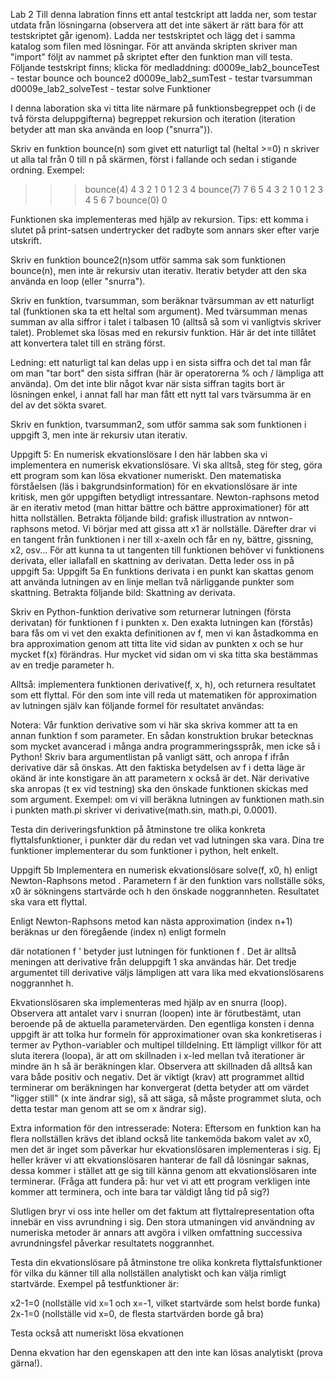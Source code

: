 Lab 2
Till denna labration finns ett antal testckript att ladda ner, som testar utdata från lösningarna (observera att det inte säkert är rätt bara för att testskriptet går igenom). Ladda ner testskriptet och lägg det i samma katalog som filen med lösningar. För att använda skripten skriver man "import" följt av nammet på skriptet efter den funktion man vill testa. Följande testskript finns; klicka för medladdning:
d0009e_lab2_bounceTest - testar bounce och bounce2
d0009e_lab2_sumTest - testar tvarsumman
d0009e_lab2_solveTest - testar solve
Funktioner

I denna laboration ska vi titta lite närmare på funktionsbegreppet och (i de två första deluppgifterna) begreppet
rekursion och iteration (iteration betyder att man ska använda en loop ("snurra")).

Skriv en funktion bounce(n) som givet ett naturligt tal (heltal >=0) n skriver ut alla tal från 0 till n på skärmen, först i 
fallande och sedan i stigande ordning. Exempel:

>>> bounce(4)
4 3 2 1 0 1 2 3 4
>>> bounce(7)
7 6 5 4 3 2 1 0 1 2 3 4 5 6 7
>>> bounce(0)
0

Funktionen ska implementeras med hjälp av rekursion. Tips: ett komma i slutet på print-satsen undertrycker 
det radbyte som annars sker efter varje utskrift.

Skriv en funktion bounce2(n)som utför samma sak som funktionen bounce(n), men inte är rekursiv utan iterativ. Iterativ betyder att den ska använda en loop (eller "snurra").

Skriv en funktion, tvarsumman, som beräknar tvärsumman av ett naturligt tal (funktionen ska ta ett heltal som argument). Med tvärsumman menas summan av alla siffror i talet i talbasen 10 (alltså så som vi vanligtvis skriver talet). Problemet ska lösas med en rekursiv funktion. Här är det inte tillåtet att konvertera talet till en sträng först.

Ledning: ett naturligt tal kan delas upp i en sista siffra och det tal man får om man "tar bort" den sista siffran 
(här är operatorerna % och / lämpliga att använda). Om det inte blir något kvar när sista siffran tagits bort är 
lösningen enkel, i annat fall har man fått ett nytt tal vars tvärsumma är en del av det sökta svaret.

Skriv en funktion, tvarsumman2, som utför samma sak som funktionen i uppgift 3, men inte är rekursiv utan iterativ.

Uppgift 5: En numerisk ekvationslösare
I den här labben ska vi implementera en numerisk ekvationslösare. Vi ska alltså, steg för steg, göra ett program som kan lösa ekvationer numeriskt. Den matematiska förståelsen (läs i bakgrundsinformation) för en ekvationslösare är inte kritisk, men gör uppgiften betydligt intressantare.
Newton-raphsons metod är en iterativ metod (man hittar bättre och bättre approximationer) för att hitta nollställen. Betrakta följande bild:
grafisk illustration av nntwon-raphsons metod.
Vi börjar med att gissa att x1 är nollställe. Därefter drar vi en tangent från funktionen i ner till x-axeln och får en ny, bättre, gissning, x2, osv... För att kunna ta ut tangenten till funktionen behöver vi funktionens derivata, eller iallafall en skattning av derivatan. Detta leder oss in på uppgift 5a:
Uppgift 5a
En funktions derivata i en punkt kan skattas genom att använda lutningen av en linje mellan två närliggande punkter som skattning. Betrakta följande bild:
Skattning av derivata.

Skriv en Python-funktion derivative som returnerar lutningen (första derivatan) för funktionen f i punkten x. Den exakta lutningen kan (förstås) bara fås om vi vet den exakta definitionen av f, men vi kan åstadkomma en bra approximation genom att titta lite vid sidan av punkten x och se hur mycket f(x) förändras. Hur mycket vid sidan om vi ska titta ska bestämmas av en tredje parameter h.

Alltså: implementera funktionen derivative(f, x, h), och returnera resultatet som ett flyttal. För den som inte vill reda ut matematiken för approximation av lutningen själv kan följande formel för resultatet användas:



Notera: Vår funktion derivative som vi här ska skriva kommer att ta en annan funktion f som parameter. En sådan konstruktion brukar betecknas som mycket avancerad i många andra programmeringsspråk, men icke så i Python! Skriv bara argumentlistan på vanligt sätt, och anropa f ifrån derivative där så önskas. Att den faktiska betydelsen av f i detta läge är okänd är inte konstigare än att parametern x också är det. När derivative ska anropas (t ex vid testning) ska den önskade funktionen skickas med som argument. Exempel: om vi vill beräkna lutningen av funktionen math.sin i punkten math.pi  skriver vi derivative(math.sin, math.pi, 0.0001).

Testa din deriveringsfunktion på åtminstone tre olika konkreta flyttalsfunktioner, i punkter där du redan vet vad lutningen ska vara. Dina tre funktioner implementerar du som funktioner i python, helt enkelt.

Uppgift 5b
Implementera en numerisk ekvationslösare solve(f, x0, h) enligt Newton-Raphsons metod . Parametern f är den funktion vars nollställe söks, x0 är sökningens startvärde och h den önskade noggrannheten. Resultatet ska vara ett flyttal.

Enligt Newton-Raphsons metod kan nästa approximation (index n+1) beräknas ur den föregående (index n) enligt formeln



där notationen f '  betyder just lutningen för funktionen f . Det är alltså meningen att derivative från deluppgift 1 ska användas här. Det tredje argumentet till derivative väljs lämpligen att vara lika med ekvationslösarens noggrannhet h.

Ekvationslösaren ska implementeras med hjälp av en snurra (loop). Observera att antalet varv i snurran (loopen) inte är förutbestämt, utan beroende på de aktuella parametervärden. Den egentliga konsten i denna uppgift är att tolka hur formeln för approximationer ovan ska konkretiseras i termer av Python-variabler och multipel tilldelning. Ett lämpligt villkor för att sluta iterera (loopa), är att om skillnaden i x-led mellan två iterationer är mindre än h så är beräkningen klar. Observera att skillnaden då alltså kan vara både positiv och negativ. Det är viktigt (krav) att programmet alltid terminerar om beräkningen har konvergerat (detta betyder att om värdet "ligger still" (x inte ändrar sig), så att säga, så måste programmet sluta, och detta testar man genom att se om x ändrar sig).

Extra information för den intresserade:
Notera: Eftersom en funktion kan ha flera nollställen krävs det ibland också lite tankemöda bakom valet av x0, men det är inget som påverkar hur ekvationslösaren implementeras i sig. Ej heller kräver vi att ekvationslösaren hanterar de fall då lösningar saknas, dessa kommer i stället att ge sig till känna genom att ekvationslösaren inte terminerar. (Fråga att fundera på: hur vet vi att ett program verkligen inte kommer att terminera, och inte bara tar väldigt lång tid på sig?)

Slutligen bryr vi oss inte heller om det faktum att flyttalrepresentation ofta innebär en viss avrundning i sig. Den stora utmaningen vid användning av numeriska metoder är annars att avgöra i vilken omfattning successiva avrundningsfel påverkar resultatets noggrannhet. 

Testa din ekvationslösare på åtminstone tre olika konkreta flyttalsfunktioner för vilka du känner till alla nollställen analytiskt och kan välja rimligt startvärde. Exempel på testfunktioner är:

x2-1=0 (nollställe vid x=1 och x=-1, vilket startvärde som helst borde funka)
2x-1=0 (nollställe vid x=0, de flesta startvärden borde gå bra)

Testa också att numeriskt lösa ekvationen



Denna ekvation har den egenskapen att den inte kan lösas analytiskt (prova gärna!).

